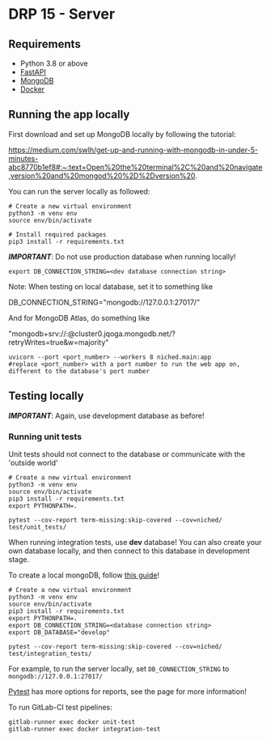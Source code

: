 # DRP 15 - Server

## Requirements

- Python 3.8 or above
- [FastAPI](https://fastapi.tiangolo.com/tutorial/first-steps/)
- [MongoDB](https://docs.mongodb.com/manual/core/schema-validation/)
- [Docker](https://docs.docker.com/engine/install/)


## Running the app locally

First download and set up MongoDB locally by following the tutorial:

https://medium.com/swlh/get-up-and-running-with-mongodb-in-under-5-minutes-abc8770b1ef8#:~:text=Open%20the%20terminal%2C%20and%20navigate,version%20and%20mongod%20%2D%2Dversion%20.


You can run the server locally as followed:

```shell
# Create a new virtual environment
python3 -m venv env 
source env/bin/activate

# Install required packages
pip3 install -r requirements.txt 
```

**_IMPORTANT_**: Do not use production database when running locally! 

```shell
export DB_CONNECTION_STRING=<dev database connection string>
```

Note: When testing on local database, set it to something like

DB_CONNECTION_STRING="mongodb://127.0.0.1:27017/"

And for MongoDB Atlas, do something like

"mongodb+srv://<host>:<server>@cluster0.jqoga.mongodb.net/<database>?retryWrites=true&w=majority"

```shell
uvicorn --port <port_number> --workers 8 niched.main:app
#replace <port_number> with a port number to run the web app on, different to the database's port number
```

## Testing locally

**_IMPORTANT_**: Again, use development database as before!

### Running unit tests
Unit tests should not connect to the database or communicate with the 'outside world'

```shell
# Create a new virtual environment
python3 -m venv env 
source env/bin/activate
pip3 install -r requirements.txt 
export PYTHONPATH=.

pytest --cov-report term-missing:skip-covered --cov=niched/ test/unit_tests/
```

When running integration tests, use **dev** database! You can also create your own database locally,
and then connect to this database in development stage. 

To create a local mongoDB, follow [this guide](https://docs.mongodb.com/manual/installation/)! 
```shell
# Create a new virtual environment
python3 -m venv env 
source env/bin/activate
pip3 install -r requirements.txt 
export PYTHONPATH=.
export DB_CONNECTION_STRING=<database connection string>
export DB_DATABASE="develop"

pytest --cov-report term-missing:skip-covered --cov=niched/ test/integration_tests/
```

For example, to run the server locally, set `DB_CONNECTION_STRING` to `mongodb://127.0.0.1:27017/`

[Pytest](https://docs.pytest.org/en/6.2.x/index.html) has more options for reports, see the page for more information!

To run GitLab-CI test pipelines:

```shell
gitlab-runner exec docker unit-test
gitlab-runner exec docker integration-test
```